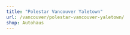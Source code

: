 ```yaml
---
title: "Polestar Vancouver Yaletown"
url: /vancouver/polestar-vancouver-yaletown/
shop: Autohaus
---
```

